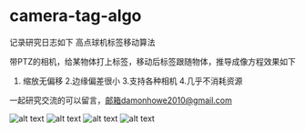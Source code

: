 # camera-tag-algo
记录研究日志如下
高点球机标签移动算法

带PTZ的相机，给某物体打上标签，移动后标签跟随物体，推导成像方程效果如下
1. 缩放无偏移
2.边缘偏差很小
3.支持各种相机
4.几乎不消耗资源 

一起研究交流的可以留言，邮箱damonhowe2010@gmail.com

![alt text](https://github.com/ihjmh/camera-tag-algo/blob/master/4291575352907_.pic_hd.jpg)
![alt text](https://github.com/ihjmh/camera-tag-algo/blob/master/4281575352882_.pic_hd.jpg)
![alt text](https://github.com/ihjmh/camera-tag-algo/blob/master/4271575352847_.pic_hd.jpg)
![alt text](https://github.com/ihjmh/camera-tag-algo/blob/master/4261575352818_.pic_hd.jpg)




